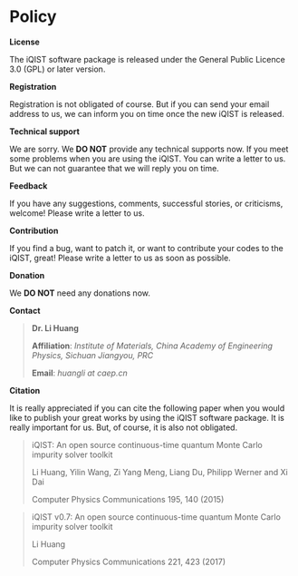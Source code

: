 # Policy

**License**

The iQIST software package is released under the General Public Licence 3.0 (GPL) or later version.

**Registration**

Registration is not obligated of course. But if you can send your email address to us, we can inform you on time once the new iQIST is released.

**Technical support**

We are sorry. We **DO NOT** provide any technical supports now. If you meet some problems when you are using the iQIST. You can write a letter to us. But we can not guarantee that we will reply you on time.

**Feedback**

If you have any suggestions, comments, successful stories, or criticisms, welcome! Please write a letter to us.

**Contribution**

If you find a bug, want to patch it, or want to contribute your codes to the iQIST, great! Please write a letter to us as soon as possible.

**Donation**

We **DO NOT** need any donations now.

**Contact**

> **Dr. Li Huang**
> 
> **Affiliation**: *Institute of Materials, China Academy of Engineering Physics, Sichuan Jiangyou, PRC*
>
> **Email**: *huangli at caep.cn*

**Citation**

It is really appreciated if you can cite the following paper when you would like to publish your great works by using the iQIST software package. It is really important for us. But, of course, it is also not obligated.
 
> iQIST: An open source continuous-time quantum Monte Carlo impurity solver toolkit
>
> Li Huang, Yilin Wang, Zi Yang Meng, Liang Du, Philipp Werner and Xi Dai
>
> Computer Physics Communications 195, 140 (2015)


> iQIST v0.7: An open source continuous-time quantum Monte Carlo impurity solver toolkit
>
> Li Huang
>
> Computer Physics Communications 221, 423 (2017)
